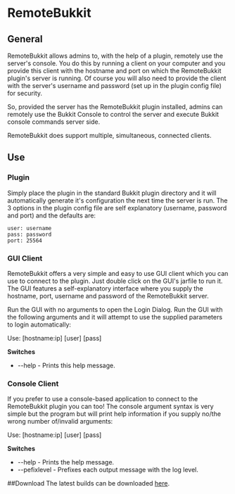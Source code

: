 # RemoteBukkit
## General
RemoteBukkit allows admins to, with the help of a plugin, remotely use the server's console. You do this by running a client on your computer and you provide this client with the hostname and port on which the RemoteBukkit plugin's server is running. Of course you will also need to provide the client with the server's username and password (set up in the plugin config file) for security.

So, provided the server has the RemoteBukkit plugin installed, admins can remotely use the Bukkit Console to control the server and execute Bukkit console commands server side.

RemoteBukkit does support multiple, simultaneous, connected clients.

## Use
### Plugin
Simply place the plugin in the standard Bukkit plugin directory and it will automatically generate it's configuration the next time the server is run. The 3 options in the plugin config file are self explanatory (username, password and port) and the defaults are:

    user: username
    pass: password
    port: 25564 

### GUI Client
RemoteBukkit offers a very simple and easy to use GUI client which you can use to connect to the plugin. Just double click on the GUI's jarfile to run it. The GUI features a self-explanatory interface where you supply the hostname, port, username and password of the RemoteBukkit server.

Run the GUI with no arguments to open the Login Dialog.
Run the GUI with the following arguments and it will attempt to use the supplied parameters to login automatically:

Use: [hostname:ip] [user] [pass] <switches>

**Switches**

* --help - Prints this help message.

### Console Client
If you prefer to use a console-based application to connect to the RemoteBukkit plugin you can too! The console argument syntax is very simple but the program but will print help information if you supply no/the wrong number of/invalid arguments:

Use: [hostname:ip] [user] [pass] <switches>

**Switches**

* --help - Prints the help message.
* --pefixlevel - Prefixes each output message with the log level. 

##Download
The latest builds can be downloaded [here](http://dev.bukkit.org/server-mods/remotebukkit/files/).